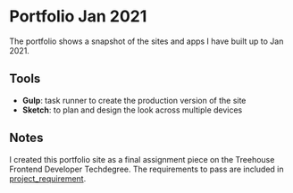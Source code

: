 # Portfolio Jan 2021

The portfolio shows a snapshot of the sites and apps I have built up to Jan 2021.

## Tools

- **Gulp**: task runner to create the production version of the site
- **Sketch**: to plan and design the look across multiple devices

## Notes

I created this portfolio site as a final assignment piece on the Treehouse Frontend Developer Techdegree. The requirements to pass are included in [project_requirement](./project_requirements.md).
